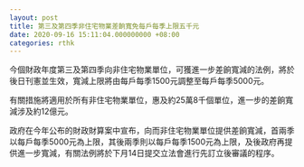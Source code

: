 ```yaml
---
layout: post
title: 第三及第四季非住宅物業差餉寬免每戶每季上限五千元
date: 2020-09-16 15:11:04.000000000 +08:00
categories: rthk
---
```


今個財政年度第三及第四季向非住宅物業單位，可獲進一步差餉寬減的法例，將於後日刊憲並生效，寬減上限將由每戶每季1500元調整至每戶每季5000元。

有關措施將適用於所有非住宅物業單位，惠及約25萬8千個單位，進一步的差餉寬減涉及約12億元。

政府在今年公布的財政財算案中宣布，向而非住宅物業單位提供差餉寬減，首兩季以每戶每季5000元為上限，其後兩季則以每戶每季1500元為上限，及後政府再提供進一步寬減，有關法例將於下月14日提交立法會進行先訂立後審議的程序。
